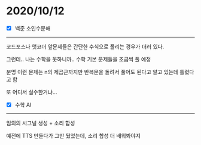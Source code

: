 # 2020/10/12

- [x]  백준 소인수분해

---

코드포스나 앳코더 앞문제들은 간단한 수식으로 풀리는 경우가 더러 있다.

그런데.. 나는 수학을 못하니까.. 수학 기본 문제들을 조금씩 풀 예정

분명 이런 문제는 n의 제곱근까지만 반복문을 돌려서 풀어도 된다고 알고 있는데 틀렸다고 함

또 어디서 실수한거냐...

- [x]  수학 AI

---

임의의 시그널 생성 + 소리 합성

예전에 TTS 만들다가 그만 뒀었는데, 소리 합성 더 배워봐야지